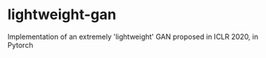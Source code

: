 # lightweight-gan
Implementation of an extremely 'lightweight' GAN proposed in ICLR 2020, in Pytorch
